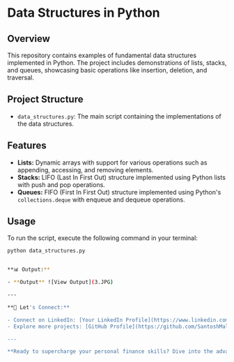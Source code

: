 # Data Structures in Python

## Overview
This repository contains examples of fundamental data structures implemented in Python. The project includes demonstrations of lists, stacks, and queues, showcasing basic operations like insertion, deletion, and traversal.

## Project Structure
- `data_structures.py`: The main script containing the implementations of the data structures.

## Features
- **Lists:** Dynamic arrays with support for various operations such as appending, accessing, and removing elements.
- **Stacks:** LIFO (Last In First Out) structure implemented using Python lists with push and pop operations.
- **Queues:** FIFO (First In First Out) structure implemented using Python's `collections.deque` with enqueue and dequeue operations.

## Usage
To run the script, execute the following command in your terminal:
```sh
python data_structures.py


**📊 Output:**

- **Output** ![View Output](3.JPG)

---

**🌟 Let's Connect:**

- Connect on LinkedIn: [Your LinkedIn Profile](https://www.linkedin.com/in/santoshkumarsk/)
- Explore more projects: [GitHub Profile](https://github.com/SantoshMalhi)

---

**Ready to supercharge your personal finance skills? Dive into the advanced features of the Budget Tracker project and unlock a world of financial insights!**
